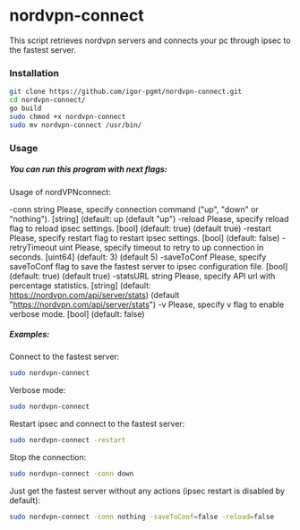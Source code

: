 # nordvpn-connect

This script retrieves nordvpn servers and connects your pc through ipsec to the fastest server.

### Installation
```sh
git clone https://github.com/igor-pgmt/nordvpn-connect.git
cd nordvpn-connect/
go build
sudo chmod +x nordvpn-connect
sudo mv nordvpn-connect /usr/bin/
```

### Usage

##### You can run this program with next flags:
Usage of nordVPNconnect:

  -conn string
    	Please, specify connection command ("up", "down" or "nothing"). [string] (default: up (default "up")
  -reload
    	Please, specify reload flag to reload ipsec settings. [bool] (default: true) (default true)
  -restart
    	Please, specify restart flag to restart ipsec settings. [bool] (default: false)
  -retryTimeout uint
    	Please, specify timeout to retry to up connection in seconds. [uint64] (default: 3) (default 5)
  -saveToConf
    	Please, specify saveToConf flag to save the fastest server to ipsec configuration file. [bool] (default: true) (default true)
  -statsURL string
    	Please, specify API url with percentage statistics. [string] (default: https://nordvpn.com/api/server/stats) (default "https://nordvpn.com/api/server/stats")
  -v	Please, specify v flag to enable verbose mode. [bool] (default: false)

##### Examples:

Connect to the fastest server:
```sh
sudo nordvpn-connect
```

Verbose mode:
```sh
sudo nordvpn-connect
```

Restart ipsec and connect to the fastest server:
```sh
sudo nordvpn-connect -restart
```

Stop the connection:
```sh
sudo nordvpn-connect -conn down
```

Just get the fastest server without any actions (ipsec restart is disabled by default):
```sh
sudo nordvpn-connect -conn nothing -saveToConf=false -reload=false
```
